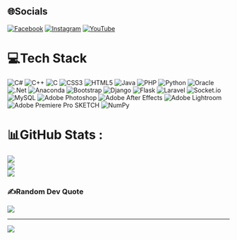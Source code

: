 
## 🌐Socials
[![Facebook](https://img.shields.io/badge/Facebook-%231877F2.svg?logo=Facebook&logoColor=white)](https://facebook.com/html.html.2dasd/) [![Instagram](https://img.shields.io/badge/Instagram-%23E4405F.svg?logo=Instagram&logoColor=white)](https://instagram.com/pea_2201/) [![YouTube](https://img.shields.io/badge/YouTube-%23FF0000.svg?logo=YouTube&logoColor=white)](https://www.youtube.com/channel/UCnEBOvhJLtbKZuNei9QikVQ)


# 💻Tech Stack
![C#](https://img.shields.io/badge/c%23-%23239120.svg?style=plastic&logo=c-sharp&logoColor=white) ![C++](https://img.shields.io/badge/c++-%2300599C.svg?style=plastic&logo=c%2B%2B&logoColor=white) ![C](https://img.shields.io/badge/c-%2300599C.svg?style=plastic&logo=c&logoColor=white) ![CSS3](https://img.shields.io/badge/css3-%231572B6.svg?style=plastic&logo=css3&logoColor=white) ![HTML5](https://img.shields.io/badge/html5-%23E34F26.svg?style=plastic&logo=html5&logoColor=white) ![Java](https://img.shields.io/badge/java-%23ED8B00.svg?style=plastic&logo=java&logoColor=white) ![PHP](https://img.shields.io/badge/php-%23777BB4.svg?style=plastic&logo=php&logoColor=white) ![Python](https://img.shields.io/badge/python-3670A0?style=plastic&logo=python&logoColor=ffdd54) ![Oracle](https://img.shields.io/badge/Oracle-F80000?style=plastic&logo=oracle&logoColor=white) ![.Net](https://img.shields.io/badge/.NET-5C2D91?style=plastic&logo=.net&logoColor=white) ![Anaconda](https://img.shields.io/badge/Anaconda-%2344A833.svg?style=plastic&logo=anaconda&logoColor=white) ![Bootstrap](https://img.shields.io/badge/bootstrap-%23563D7C.svg?style=plastic&logo=bootstrap&logoColor=white) ![Django](https://img.shields.io/badge/django-%23092E20.svg?style=plastic&logo=django&logoColor=white) ![Flask](https://img.shields.io/badge/flask-%23000.svg?style=plastic&logo=flask&logoColor=white) ![Laravel](https://img.shields.io/badge/laravel-%23FF2D20.svg?style=plastic&logo=laravel&logoColor=white) ![Socket.io](https://img.shields.io/badge/Socket.io-black?style=plastic&logo=socket.io&badgeColor=010101) ![MySQL](https://img.shields.io/badge/mysql-%2300f.svg?style=plastic&logo=mysql&logoColor=white) ![Adobe Photoshop](https://img.shields.io/badge/adobephotoshop-%2331A8FF.svg?style=plastic&logo=adobephotoshop&logoColor=white) ![Adobe After Effects](https://img.shields.io/badge/Adobe%20After%20Effects-9999FF.svg?style=plastic&logo=Adobe%20After%20Effects&logoColor=white) ![Adobe Lightroom](https://img.shields.io/badge/Adobe%20Lightroom-31A8FF.svg?style=plastic&logo=Adobe%20Lightroom&logoColor=white) ![Adobe Premiere Pro](https://img.shields.io/badge/Adobe%20Premiere%20Pro-9999FF.svg?style=plastic&logo=Adobe%20Premiere%20Pro&logoColor=white) SKETCH ![NumPy](https://img.shields.io/badge/numpy-%23013243.svg?style=plastic&logo=numpy&logoColor=white)
# 📊GitHub Stats :
![](https://github-readme-stats.vercel.app/api?username=PeaIsPea&theme=radical&hide_border=false&include_all_commits=false&count_private=false)<br/>
![](https://github-readme-streak-stats.herokuapp.com/?user=PeaIsPea&theme=radical&hide_border=false)<br/>
![](https://github-readme-stats.vercel.app/api/top-langs/?username=PeaIsPea&theme=radical&hide_border=false&include_all_commits=false&count_private=false&layout=compact)

### ✍️Random Dev Quote
![](https://quotes-github-readme.vercel.app/api?type=horizontal&theme=radical)



---
[![](https://visitcount.itsvg.in/api?id=PeaIsPea&icon=0&color=0)](https://visitcount.itsvg.in)
